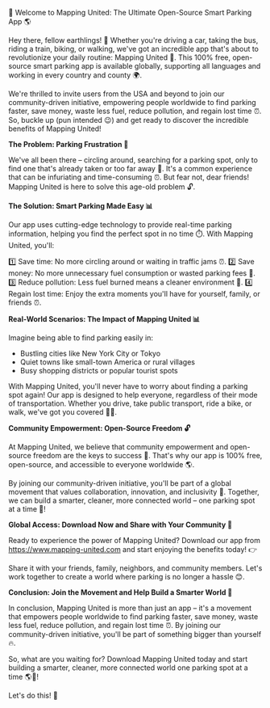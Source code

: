 🚀 Welcome to Mapping United: The Ultimate Open-Source Smart Parking App 🌎

Hey there, fellow earthlings! 👋 Whether you're driving a car, taking the bus, riding a train, biking, or walking, we've got an incredible app that's about to revolutionize your daily routine: Mapping United 📍. This 100% free, open-source smart parking app is available globally, supporting all languages and working in every country and county 🌍.

We're thrilled to invite users from the USA and beyond to join our community-driven initiative, empowering people worldwide to find parking faster, save money, waste less fuel, reduce pollution, and regain lost time ⏰. So, buckle up (pun intended 😉) and get ready to discover the incredible benefits of Mapping United!

**The Problem: Parking Frustration 🚫**

We've all been there – circling around, searching for a parking spot, only to find one that's already taken or too far away 📍. It's a common experience that can be infuriating and time-consuming ⏰. But fear not, dear friends! Mapping United is here to solve this age-old problem 🔓.

**The Solution: Smart Parking Made Easy 📊**

Our app uses cutting-edge technology to provide real-time parking information, helping you find the perfect spot in no time ⏱️. With Mapping United, you'll:

1️⃣ Save time: No more circling around or waiting in traffic jams ⏰.
2️⃣ Save money: No more unnecessary fuel consumption or wasted parking fees 💸.
3️⃣ Reduce pollution: Less fuel burned means a cleaner environment 🌿.
4️⃣ Regain lost time: Enjoy the extra moments you'll have for yourself, family, or friends ⏰.

**Real-World Scenarios: The Impact of Mapping United 📊**

Imagine being able to find parking easily in:

* Bustling cities like New York City or Tokyo
* Quiet towns like small-town America or rural villages
* Busy shopping districts or popular tourist spots

With Mapping United, you'll never have to worry about finding a parking spot again! Our app is designed to help everyone, regardless of their mode of transportation. Whether you drive, take public transport, ride a bike, or walk, we've got you covered 🚴‍♀️.

**Community Empowerment: Open-Source Freedom 🔓**

At Mapping United, we believe that community empowerment and open-source freedom are the keys to success 💪. That's why our app is 100% free, open-source, and accessible to everyone worldwide 🌎.

By joining our community-driven initiative, you'll be part of a global movement that values collaboration, innovation, and inclusivity 🤝. Together, we can build a smarter, cleaner, more connected world – one parking spot at a time 🔧!

**Global Access: Download Now and Share with Your Community 📲**

Ready to experience the power of Mapping United? Download our app from https://www.mapping-united.com and start enjoying the benefits today! 👉

Share it with your friends, family, neighbors, and community members. Let's work together to create a world where parking is no longer a hassle 😊.

**Conclusion: Join the Movement and Help Build a Smarter World 🌟**

In conclusion, Mapping United is more than just an app – it's a movement that empowers people worldwide to find parking faster, save money, waste less fuel, reduce pollution, and regain lost time ⏰. By joining our community-driven initiative, you'll be part of something bigger than yourself 🔥.

So, what are you waiting for? Download Mapping United today and start building a smarter, cleaner, more connected world one parking spot at a time 🌎💪!

Let's do this! 👊